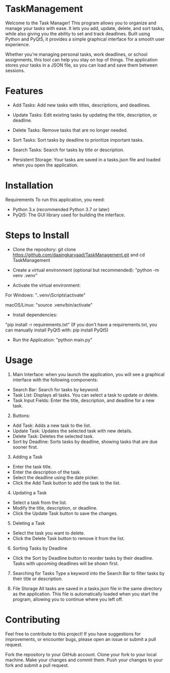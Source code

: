 # TaskManagement

Welcome to the Task Manager! This program allows you to organize and manage your tasks with ease. It lets you add, update, delete, and sort tasks, while also giving you the ability to set and track deadlines. Built using Python and PyQt5, it provides a simple graphical interface for a smooth user experience.

Whether you're managing personal tasks, work deadlines, or school assignments, this tool can help you stay on top of things. The application stores your tasks in a JSON file, so you can load and save them between sessions.

# Features
- Add Tasks: Add new tasks with titles, descriptions, and deadlines.

- Update Tasks: Edit existing tasks by updating the title, description, or deadline.

- Delete Tasks: Remove tasks that are no longer needed.

- Sort Tasks: Sort tasks by deadline to prioritize important tasks.

- Search Tasks: Search for tasks by title or description.

- Persistent Storage: Your tasks are saved in a tasks.json file and loaded when you open the application.

# Installation
Requirements
To run this application, you need:

- Python 3.x (recommended Python 3.7 or later)
- PyQt5: The GUI library used for building the interface.

# Steps to Install

- Clone the repository:
git clone https://github.com/daaingkaryaad/TaskManagement.git
 and 
cd TaskManagement

- Create a virtual environment (optional but recommended): "python -m venv .venv"

- Activate the virtual environment:

For Windows: ".\.venv\Scripts\activate"

macOS/Linux: "source .venv/bin/activate"

- Install dependencies:

"pip install -r requirements.txt"
(If you don't have a requirements.txt, you can manually install PyQt5 with: pip install PyQt5)

- Run the Application: "python main.py"


# Usage
1. Main Interface: 
when you launch the application, you will see a graphical interface with the following components:

- Search Bar: Search for tasks by keyword.
- Task List: Displays all tasks. You can select a task to update or delete.
- Task Input Fields: Enter the title, description, and deadline for a new task.

2. Buttons:
- Add Task: Adds a new task to the list.
- Update Task: Updates the selected task with new details.
- Delete Task: Deletes the selected task.
- Sort by Deadline: Sorts tasks by deadline, showing tasks that are due sooner first.

3. Adding a Task
- Enter the task title.
- Enter the description of the task.
- Select the deadline using the date picker.
- Click the Add Task button to add the task to the list.

4. Updating a Task
- Select a task from the list.
- Modify the title, description, or deadline.
- Click the Update Task button to save the changes.

5. Deleting a Task
- Select the task you want to delete.
- Click the Delete Task button to remove it from the list.

6. Sorting Tasks by Deadline
- Click the Sort by Deadline button to reorder tasks by their deadline. Tasks with upcoming deadlines will be shown first.

7. Searching for Tasks
Type a keyword into the Search Bar to filter tasks by their title or description.

8. File Storage
All tasks are saved in a tasks.json file in the same directory as the application. This file is automatically loaded when you start the program, allowing you to continue where you left off.

# Contributing
Feel free to contribute to this project! If you have suggestions for improvements, or encounter bugs, please open an issue or submit a pull request.

Fork the repository to your GitHub account.
Clone your fork to your local machine.
Make your changes and commit them.
Push your changes to your fork and submit a pull request.